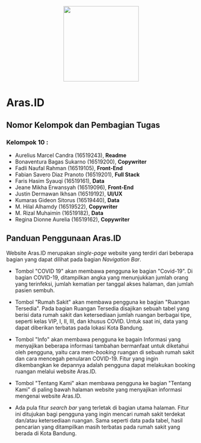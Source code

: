 <p align="center"><img src="https://ibb.co/kM22pSm" width="200">

# Aras.ID

## Nomor Kelompok dan Pembagian Tugas

### Kelompok 10 :

- Aurelius Marcel Candra (16519243), <strong>Readme</strong><br>
- Bonaventura Bagas Sukarno (16519200), <strong>Copywriter</strong><br>
- Fadli Naufal Rahman (16519105), <strong>Front-End</strong><br>
- Fabian Savero Diaz Pranoto (16519201), <strong>Full Stack</strong><br>
- Faris Hasim Syauqi (16519161), <strong>Data</strong><br>
- Jeane Mikha Erwansyah (16519096), <strong>Front-End</strong><br>
- Justin Dermawan Ikhsan (16519192), <strong>UI/UX</strong><br>
- Kumaras Gideon Sitorus (16519440), <strong>Data</strong><br>
- M. Hilal Alhamdy (16519522), <strong>Copywriter</strong><br>
- M. Rizal Muhaimin (16519182), <strong>Data</strong><br>
- Regina Dionne Aurelia (16519162), <strong>Copywriter</strong><br>

## Panduan Penggunaan Aras.ID

Website Aras.ID merupakan *single-page* website yang terdiri dari beberapa bagian yang dapat dilihat pada bagian *Navigation Bar*.

- Tombol "COVID 19" akan membawa pengguna ke bagian "Covid-19". Di bagian COVID-19, ditampilkan angka yang menunjukkan jumlah orang yang terinfeksi, jumlah kematian per tanggal akses halaman, dan jumlah pasien sembuh.

- Tombol "Rumah Sakit" akan membawa pengguna ke bagian "Ruangan Tersedia". Pada bagian Ruangan Tersedia disajikan sebuah tabel yang berisi data rumah sakit dan ketersediaan jumlah ruangan berbagai tipe, seperti kelas VIP, I, II, III, dan khusus COVID. Untuk saat ini, data yang dapat diberikan terbatas pada lokasi Kota Bandung.

- Tombol "Info" akan membawa pengguna ke bagain Informasi yang menyajikan beberapa informasi tambahan bermanfaat untuk diketahui oleh pengguna, yaitu cara mem-*booking* ruangan di sebuah rumah sakit dan cara mencegah penularan COVID-19. Fitur yang ingin dikembangkan ke depannya adalah pengguna dapat melakukan booking ruangan melalui website Aras.ID.

- Tombol "Tentang Kami" akan membawa pengguna ke bagian "Tentang Kami" di paling bawah halaman website yang menyajikan informasi mengenai website Aras.ID.

- Ada pula fitur *search bar* yang terletak di bagian utama halaman. Fitur ini ditujukan bagi pengguna yang ingin mencari rumah sakit terdekat dan/atau ketersediaan ruangan. Sama seperti data pada tabel, hasil pencarian yang ditampilkan masih terbatas pada rumah sakit yang berada di Kota Bandung.</p>

